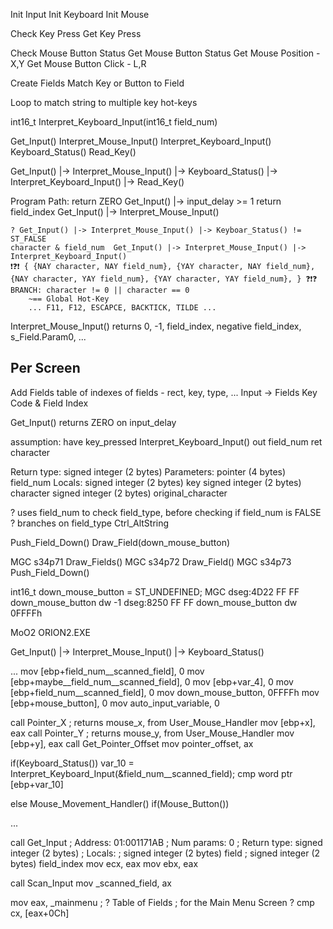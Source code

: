 


Init Input
Init Keyboard
Init Mouse



Check Key Press
Get Key Press

Check Mouse Button Status
Get Mouse Button Status
Get Mouse Position - X,Y
Get Mouse Button Click - L,R



Create Fields
Match Key or Button to Field

Loop to match string to multiple key hot-keys



int16_t Interpret_Keyboard_Input(int16_t field_num)



Get_Input()
Interpret_Mouse_Input()
Interpret_Keyboard_Input()
Keyboard_Status()
Read_Key()




Get_Input()
    |-> Interpret_Mouse_Input()
        |-> Keyboard_Status()
        |-> Interpret_Keyboard_Input()
            |-> Read_Key()

Program Path:
    return ZERO         Get_Input() |-> input_delay >= 1
    return field_index  Get_Input() |-> Interpret_Mouse_Input()

    ? Get_Input() |-> Interpret_Mouse_Input() |-> Keyboar_Status() != ST_FALSE
    character & field_num  Get_Input() |-> Interpret_Mouse_Input() |-> Interpret_Keyboard_Input()
    ❗❓❗ { {NAY character, NAY field_num}, {YAY character, NAY field_num}, {NAY character, YAY field_num}, {YAY character, YAY field_num}, } ❓❗❓
    BRANCH: character != 0 || character == 0
        ~== Global Hot-Key
        ... F11, F12, ESCAPCE, BACKTICK, TILDE ...
    


Interpret_Mouse_Input()
returns 0, -1, field_index, negative field_index, s_Field.Param0, ...





## Per Screen
Add Fields
table of indexes of fields - rect, key, type, ...
Input -> Fields
Key Code & Field Index

Get_Input()
    returns ZERO on input_delay


assumption: have key_pressed
    Interpret_Keyboard_Input()
        out field_num
        ret character


Return type: signed integer (2 bytes) 
Parameters:
    pointer (4 bytes) field_num
Locals:
	signed integer (2 bytes) key
	signed integer (2 bytes) character
	signed integer (2 bytes) original_character







? uses field_num to check field_type, before checking if field_num is FALSE ?
branches on field_type Ctrl_AltString


Push_Field_Down()
Draw_Field(down_mouse_button)


MGC s34p71
Draw_Fields()
MGC s34p72
Draw_Field()
MGC s34p73
Push_Field_Down()



int16_t down_mouse_button = ST_UNDEFINED;
MGC
dseg:4D22 FF FF                       down_mouse_button dw -1
dseg:8250 FF FF                       down_mouse_button dw 0FFFFh





MoO2 ORION2.EXE

Get_Input()
    |-> Interpret_Mouse_Input()
        |-> Keyboard_Status()

...
mov     [ebp+field_num__scanned_field], 0
mov     [ebp+maybe__field_num__scanned_field], 0
mov     [ebp+var_4], 0
mov     [ebp+field_num__scanned_field], 0
mov     down_mouse_button, 0FFFFh
mov     [ebp+mouse_button], 0
mov     auto_input_variable, 0

call    Pointer_X                       ; returns mouse_x, from User_Mouse_Handler
mov     [ebp+x], eax
call    Pointer_Y                       ; returns mouse_y, from User_Mouse_Handler
mov     [ebp+y], eax
call    Get_Pointer_Offset
mov     pointer_offset, ax

if(Keyboard_Status())
    var_10 = Interpret_Keyboard_Input(&field_num__scanned_field);
    cmp word ptr [ebp+var_10]

else
    Mouse_Movement_Handler()
    if(Mouse_Button())


...


call Get_Input
                                        ; Address: 01:001171AB
                                        ; Num params: 0
                                        ; Return type: signed integer (2 bytes)
                                        ; Locals:
                                        ; signed integer (2 bytes) field
                                        ; signed integer (2 bytes) field_index
mov     ecx, eax
mov     ebx, eax

call    Scan_Input
mov     _scanned_field, ax

mov     eax, _mainmenu                  ; ? Table of Fields  ; for the Main Menu Screen ?
cmp     cx, [eax+0Ch]

